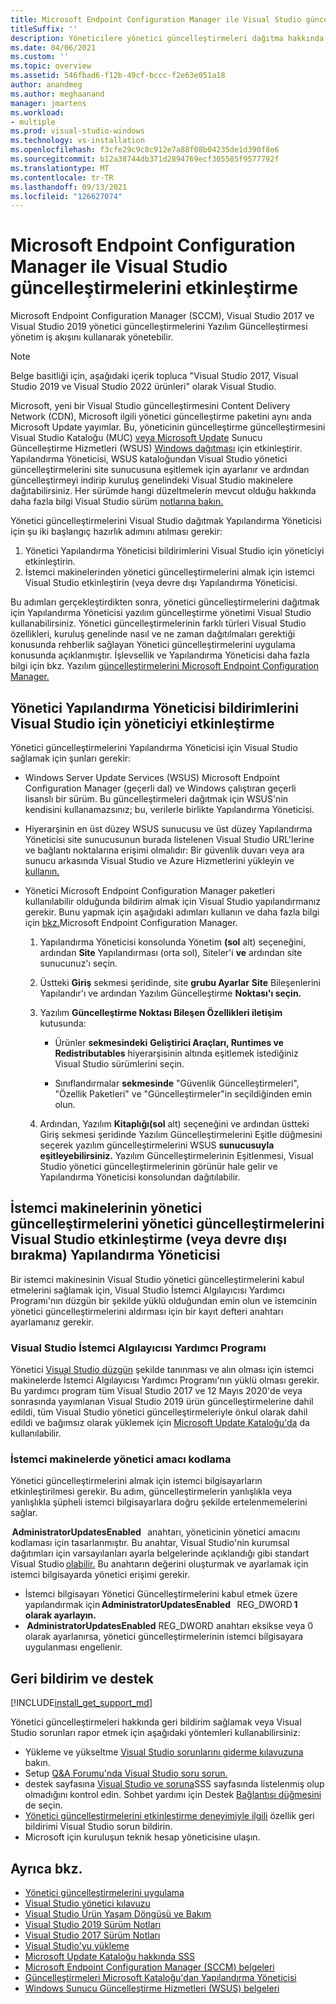 ```yaml
---
title: Microsoft Endpoint Configuration Manager ile Visual Studio güncelleştirmelerini etkinleştirme
titleSuffix: ''
description: Yöneticilere yönetici güncelleştirmeleri dağıtma hakkında daha fazla Visual Studio.
ms.date: 04/06/2021
ms.custom: ''
ms.topic: overview
ms.assetid: 546fbad6-f12b-49cf-bccc-f2e63e051a18
author: anandmeg
ms.author: meghaanand
manager: jmartens
ms.workload:
- multiple
ms.prod: visual-studio-windows
ms.technology: vs-installation
ms.openlocfilehash: f3cfe29c9c8c912e7a88f08b04235de1d390f8e6
ms.sourcegitcommit: b12a38744db371d2894769ecf305585f9577792f
ms.translationtype: MT
ms.contentlocale: tr-TR
ms.lasthandoff: 09/13/2021
ms.locfileid: "126627074"
---
```

# <a name="enabling-administrator-updates-to-visual-studio-with-microsoft-endpoint-configuration-manager"></a>Microsoft Endpoint Configuration Manager ile Visual Studio güncelleştirmelerini etkinleştirme

Microsoft Endpoint Configuration Manager (SCCM), Visual Studio 2017 ve Visual Studio 2019 yönetici güncelleştirmelerini Yazılım Güncelleştirmesi yönetim iş akışını kullanarak yönetebilir.

> [!NOTE]
> Belge basitliği için, aşağıdaki içerik topluca "Visual Studio 2017, Visual Studio 2019 ve Visual Studio 2022 ürünleri" olarak Visual Studio.

Microsoft, yeni bir Visual Studio güncelleştirmesini Content Delivery Network (CDN), Microsoft ilgili yönetici güncelleştirme paketini aynı anda Microsoft Update yayımlar. Bu, yöneticinin güncelleştirme güncelleştirmesini Visual Studio Kataloğu (MUC) [veya Microsoft Update](https://www.catalog.update.microsoft.com/Home.aspx) Sunucu Güncelleştirme Hizmetleri (WSUS) [Windows dağıtması](/windows-server/administration/windows-server-update-services/get-started/windows-server-update-services-wsus) için etkinleştirir. Yapılandırma Yöneticisi, WSUS kataloğundan Visual Studio yönetici güncelleştirmelerini site sunucusuna eşitlemek için ayarlanır ve ardından güncelleştirmeyi indirip kuruluş genelindeki Visual Studio makinelere dağıtabilirsiniz. Her sürümde hangi düzeltmelerin mevcut olduğu hakkında daha fazla bilgi Visual Studio sürüm [notlarına bakın.](/visualstudio/releases/2019/release-notes)

Yönetici güncelleştirmelerini Visual Studio dağıtmak Yapılandırma Yöneticisi için şu iki başlangıç hazırlık adımını atılması gerekir:
1. Yönetici Yapılandırma Yöneticisi bildirimlerini Visual Studio için yöneticiyi etkinleştirin. 
2. İstemci makinelerinden yönetici güncelleştirmelerini almak için istemci Visual Studio etkinleştirin (veya devre dışı Yapılandırma Yöneticisi.

Bu adımları gerçekleştirdikten sonra, yönetici güncelleştirmelerini dağıtmak için Yapılandırma Yöneticisi yazılım güncelleştirme yönetimi Visual Studio kullanabilirsiniz. Yönetici güncelleştirmelerinin farklı türleri Visual Studio özellikleri, kuruluş [](../install/applying-administrator-updates.md)genelinde nasıl ve ne zaman dağıtılmaları gerektiği konusunda rehberlik sağlayan Yönetici güncelleştirmelerini uygulama konusunda açıklanmıştır. İşlevsellik ve Yapılandırma Yöneticisi daha fazla bilgi için bkz. Yazılım [güncelleştirmelerini Microsoft Endpoint Configuration Manager.](/mem/configmgr/sum/deploy-use/deploy-software-updates)

## <a name="enable-configuration-manager-to-receive-visual-studio-administrator-update-notifications"></a>Yönetici Yapılandırma Yöneticisi bildirimlerini Visual Studio için yöneticiyi etkinleştirme

Yönetici güncelleştirmelerini Yapılandırma Yöneticisi için Visual Studio sağlamak için şunları gerekir:

* Windows Server Update Services (WSUS) Microsoft Endpoint Configuration Manager (geçerli dal) ve Windows çalıştıran geçerli lisanslı bir sürüm. Bu güncelleştirmeleri dağıtmak için WSUS'nin kendisini kullanamazsınız; bu, verilerle birlikte Yapılandırma Yöneticisi.

* Hiyerarşinin en üst düzey WSUS sunucusu ve üst düzey Yapılandırma Yöneticisi site sunucusunun burada listelenen Visual Studio URL'lerine ve bağlantı noktalarına erişimi olmalıdır: Bir güvenlik duvarı veya ara sunucu arkasında Visual Studio ve Azure Hizmetlerini yükleyin ve [kullanın.](../install/install-and-use-visual-studio-behind-a-firewall-or-proxy-server.md)  

* Yönetici Microsoft Endpoint Configuration Manager paketleri kullanılabilir olduğunda bildirim almak için Visual Studio yapılandırmanız gerekir.  Bunu yapmak için aşağıdaki adımları kullanın ve daha fazla bilgi için [bkz.](/mem/configmgr/sum/understand/software-updates-introduction)Microsoft Endpoint Configuration Manager.

  1. Yapılandırma Yöneticisi konsolunda Yönetim **(sol** alt) seçeneğini, ardından **Site** Yapılandırması (orta sol), Siteler'i **ve** ardından site sunucunuz'ı seçin.

  2. Üstteki **Giriş** sekmesi şeridinde, site **grubu Ayarlar** **Site** Bileşenlerini Yapılandır'ı ve ardından Yazılım Güncelleştirme **Noktası'ı seçin.**

  3. Yazılım **Güncelleştirme Noktası Bileşen Özellikleri iletişim** kutusunda:

        * Ürünler **sekmesindeki** **Geliştirici Araçları, Runtimes ve Redistributables** hiyerarşisinin altında eşitlemek istediğiniz Visual Studio sürümlerini seçin.

        * Sınıflandırmalar **sekmesinde** "Güvenlik Güncelleştirmeleri", "Özellik Paketleri" ve "Güncelleştirmeler"in seçildiğinden emin olun.

  4. Ardından, Yazılım **Kitaplığı(sol** alt) seçeneğini ve ardından üstteki Giriş sekmesi  şeridinde Yazılım Güncelleştirmelerini Eşitle düğmesini seçerek yazılım güncelleştirmelerini WSUS **sunucusuyla eşitleyebilirsiniz.** Yazılım Güncelleştirmelerinin Eşitlenmesi, Visual Studio yönetici güncelleştirmelerinin görünür hale gelir ve Yapılandırma Yöneticisi konsolundan dağıtılabilir.

## <a name="enable-or-disable-client-machines-ability-to-receive-visual-studio-administrator-updates-from-configuration-manager"></a>İstemci makinelerinin yönetici güncelleştirmelerini yönetici güncelleştirmelerini Visual Studio etkinleştirme (veya devre dışı bırakma) Yapılandırma Yöneticisi

Bir istemci makinesinin Visual Studio yönetici güncelleştirmelerini kabul etmelerini sağlamak için, Visual Studio İstemci Algılayıcısı Yardımcı Programı'nın düzgün bir şekilde yüklü olduğundan emin olun ve istemcinin yönetici güncelleştirmelerini aldırması için bir kayıt defteri anahtarı ayarlamanız gerekir.  

### <a name="visual-studio-client-detector-utility"></a>Visual Studio İstemci Algılayıcısı Yardımcı Programı

Yönetici [Visual Studio düzgün](https://support.microsoft.com/help/5001148) şekilde tanınması ve alın olması için istemci makinelerde İstemci Algılayıcısı Yardımcı Programı'nın yüklü olması gerekir. Bu yardımcı program tüm Visual Studio 2017 ve 12 Mayıs 2020'de veya sonrasında yayımlanan Visual Studio 2019 ürün güncelleştirmelerine dahil edildi, tüm Visual Studio yönetici güncelleştirmeleriyle önkul olarak dahil edildi ve bağımsız olarak yüklemek için [Microsoft Update Kataloğu'da](https://catalog.update.microsoft.com) da kullanılabilir.

### <a name="encoding-administrator-intent-on-the-client-machines"></a>İstemci makinelerde yönetici amacı kodlama

Yönetici güncelleştirmelerini almak için istemci bilgisayarların etkinleştirilmesi gerekir. Bu adım, güncelleştirmelerin yanlışlıkla veya yanlışlıkla şüpheli istemci bilgisayarlara doğru şekilde ertelenmemelerini sağlar.

 **AdministratorUpdatesEnabled**   anahtarı, yöneticinin yönetici amacını kodlaması için tasarlanmıştır. Bu anahtar, Visual Studio'nin kurumsal dağıtımları için varsayılanları ayarla belgelerinde açıklandığı gibi standart Visual Studio [olabilir.](/visualstudio/install/set-defaults-for-enterprise-deployments) Bu anahtarın değerini oluşturmak ve ayarlamak için istemci bilgisayarda yönetici erişimi gerekir.

* İstemci bilgisayarı Yönetici Güncelleştirmelerini kabul etmek üzere yapılandırmak için **AdministratorUpdatesEnabled**   REG_DWORD **1 olarak ayarlayın.**
*  **AdministratorUpdatesEnabled** REG_DWORD anahtarı eksikse veya 0 olarak ayarlanırsa, yönetici güncelleştirmelerinin istemci bilgisayara   uygulanması engellenir. 

## <a name="feedback-and-support"></a>Geri bildirim ve destek

[!INCLUDE[install_get_support_md](includes/install_get_support_md.md)]

Yönetici güncelleştirmeleri hakkında geri bildirim sağlamak veya Visual Studio sorunları rapor etmek için aşağıdaki yöntemleri kullanabilirsiniz:

* Yükleme ve yükseltme [Visual Studio sorunlarını giderme kılavuzuna](../install/troubleshooting-installation-issues.md) bakın.
* Setup [Q&A Forumu'nda Visual Studio soru sorun.](/answers/topics/vs-setup.html)
* destek sayfasına [Visual Studio ve soruna](https://visualstudio.microsoft.com/vs/support/)SSS sayfasında listelenmiş olup olmadığını kontrol edin.  Sohbet yardımı için Destek [Bağlantısı düğmesini](https://visualstudio.microsoft.com/vs/support/#talktous) de seçin.
* [Yönetici güncelleştirmelerini etkinleştirme deneyimiyle ilgili](https://aka.ms/vs/wsus/feedback) özellik geri bildirimi Visual Studio sorun bildirin.
* Microsoft için kuruluşun teknik hesap yöneticisine ulaşın.

## <a name="see-also"></a>Ayrıca bkz.

* [Yönetici güncelleştirmelerini uygulama](../install/applying-administrator-updates.md)
* [Visual Studio yönetici kılavuzu](../install/visual-studio-administrator-guide.md)
* [Visual Studio Ürün Yaşam Döngüsü ve Bakım](/visualstudio/productinfo/vs-servicing-vs)
* [Visual Studio 2019 Sürüm Notları](/visualstudio/releases/2019/release-notes)
* [Visual Studio 2017 Sürüm Notları](/visualstudio/releasenotes/vs2017-relnotes)
* [Visual Studio'yu yükleme](../install/install-visual-studio.md)
* [Microsoft Update Kataloğu hakkında SSS](https://www.catalog.update.microsoft.com/faq.aspx)
* [Microsoft Endpoint Configuration Manager (SCCM) belgeleri](/mem/configmgr)
* [Güncelleştirmeleri Microsoft Kataloğu'dan Yapılandırma Yöneticisi](/mem/configmgr/sum/get-started/synchronize-software-updates#import-updates-from-the-microsoft-update-catalog)
* [Windows Sunucu Güncelleştirme Hizmetleri (WSUS) belgeleri](/windows-server/administration/windows-server-update-services/get-started-windows-server-update-services-wsus)
